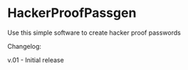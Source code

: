 HackerProofPassgen
==================

Use this simple software to create hacker proof passwords

Changelog:

v.01 - Initial release
